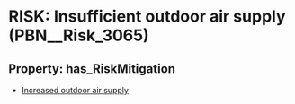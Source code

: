 # RISK: __Insufficient outdoor air supply__ (PBN__Risk_3065)

## Property: has_RiskMitigation

* [Increased outdoor air supply](PBN__Mitigation_1427)

